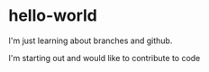 hello-world
===========

I'm just learning about branches and github.

I'm starting out and would like to contribute to code
